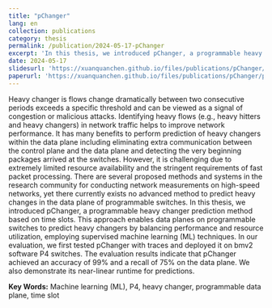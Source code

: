 ```yaml
---
title: "pChanger"
lang: en
collection: publications
category: thesis
permalink: /publication/2024-05-17-pChanger
excerpt: 'In this thesis, we introduced pChanger, a programmable heavy changer prediction method based on time slots. This approach enables data planes on programmable switches to predict heavy changers by balancing performance and resource utilization, employing supervised machine learning techniques.The evaluation results indicate that pChanger achieved an accuracy of 99% and a recall of 75% on the data plane with near-linear runtime for predictions.'
date: 2024-05-17
slidesurl: 'https://xuanquanchen.github.io/files/publications/pChanger/pChanger-paper.pdf'
paperurl: 'https://xuanquanchen.github.io/files/publications/pChanger/pChanger-slides.pdf'
---
```



Heavy changer is flows change dramatically between two consecutive periods
exceeds a specific threshold and can be viewed as a signal of congestion or malicious attacks.
Identifying heavy flows (e.g., heavy hitters and heavy changers) in network traffic helps to
improve network performance. It has many benefits to perform prediction of heavy changers
within the data plane including eliminating extra communication between the control plane
and the data plane and detecting the very beginning packages arrived at the switches.
However, it is challenging due to extremely limited resource availability and the stringent
requirements of fast packet processing. There are several proposed methods and systems in
the research community for conducting network measurements on high-speed networks, yet
there currently exists no advanced method to predict heavy changes in the data plane of
programmable switches. In this thesis, we introduced pChanger, a programmable heavy
changer prediction method based on time slots. This approach enables data planes on
programmable switches to predict heavy changers by balancing performance and resource
utilization, employing supervised machine learning (ML) techniques. In our evaluation, we
first tested pChanger with traces and deployed it on bmv2 software P4 switches. The
evaluation results indicate that pChanger achieved an accuracy of 99% and a recall of 75% on
the data plane. We also demonstrate its near-linear runtime for predictions.

**Key Words:** Machine learning (ML), P4, heavy changer, programmable data plane, time slot